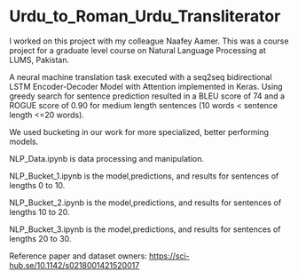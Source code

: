 # Urdu_to_Roman_Urdu_Transliterator
I worked on this project with my colleague Naafey Aamer. This was a course project for a graduate level course on Natural Language Processing at LUMS, Pakistan.

A neural machine translation task executed with a seq2seq bidirectional LSTM Encoder-Decoder Model with Attention implemented in Keras. Using greedy search for sentence prediction resulted in a BLEU score of 74 and a ROGUE score of 0.90 for medium length sentences 
(10 words < sentence length <=20 words). 

We used bucketing in our work for more specialized, better performing models.

NLP_Data.ipynb is data processing and manipulation.

NLP_Bucket_1.ipynb is the model,predictions, and results for sentences of lengths 0 to 10.

NLP_Bucket_2.ipynb is the model,predictions, and results for sentences of lengths 10 to 20.

NLP_Bucket_3.ipynb is the model,predictions, and results for sentences of lengths 20 to 30.

Reference paper and dataset owners:
https://sci-hub.se/10.1142/s0218001421520017
